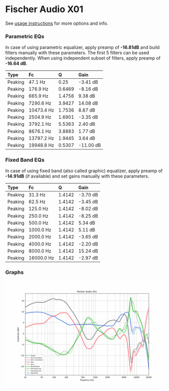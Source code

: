 # Fischer Audio X01
See [usage instructions](https://github.com/jaakkopasanen/AutoEq#usage) for more options and info.

### Parametric EQs
In case of using parametric equalizer, apply preamp of **-16.81dB** and build filters manually
with these parameters. The first 5 filters can be used independently.
When using independent subset of filters, apply preamp of **-16.64 dB**.

| Type    | Fc         |      Q | Gain      |
|:--------|:-----------|:-------|:----------|
| Peaking | 47.1 Hz    | 0.25   | -3.41 dB  |
| Peaking | 176.9 Hz   | 0.6469 | -8.16 dB  |
| Peaking | 665.9 Hz   | 1.4756 | 9.38 dB   |
| Peaking | 7290.6 Hz  | 3.9427 | 14.08 dB  |
| Peaking | 10473.4 Hz | 1.7536 | 8.87 dB   |
| Peaking | 2504.9 Hz  | 1.6901 | -3.35 dB  |
| Peaking | 3792.1 Hz  | 5.5363 | 2.40 dB   |
| Peaking | 8676.1 Hz  | 3.8883 | 1.77 dB   |
| Peaking | 13797.2 Hz | 1.9445 | 3.64 dB   |
| Peaking | 19948.8 Hz | 0.5307 | -11.00 dB |

### Fixed Band EQs
In case of using fixed band (also called graphic) equalizer, apply preamp of **-14.91dB**
(if available) and set gains manually with these parameters.

| Type    | Fc         |      Q | Gain     |
|:--------|:-----------|:-------|:---------|
| Peaking | 31.3 Hz    | 1.4142 | -3.70 dB |
| Peaking | 62.5 Hz    | 1.4142 | -3.45 dB |
| Peaking | 125.0 Hz   | 1.4142 | -8.02 dB |
| Peaking | 250.0 Hz   | 1.4142 | -8.25 dB |
| Peaking | 500.0 Hz   | 1.4142 | 5.34 dB  |
| Peaking | 1000.0 Hz  | 1.4142 | 5.11 dB  |
| Peaking | 2000.0 Hz  | 1.4142 | -3.65 dB |
| Peaking | 4000.0 Hz  | 1.4142 | -2.20 dB |
| Peaking | 8000.0 Hz  | 1.4142 | 15.24 dB |
| Peaking | 16000.0 Hz | 1.4142 | -2.97 dB |

### Graphs
![](./Fischer%20Audio%20X01.png)